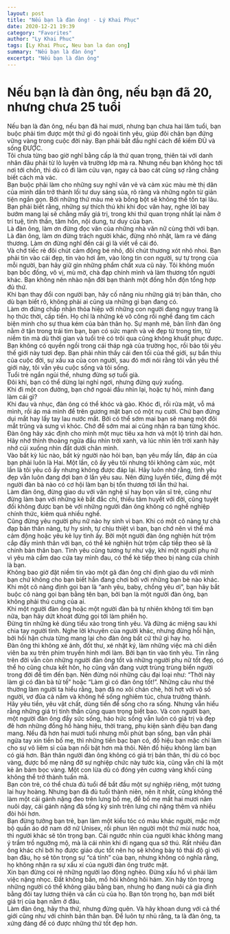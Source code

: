 ```yaml
---
layout: post
title: "Nếu bạn là đàn ông! - Lý Khai Phục"
date: 2020-12-21 19:39
category: "Favorites"
author: "Ly Khai Phuc"
tags: [Ly Khai Phuc, Neu ban la dan ong]
summary: "Nếu bạn là đàn ông"
excertpt: "Nếu bạn là đàn ông"
---
```


# Nếu bạn là đàn ông, nếu bạn đã 20, nhưng chưa 25 tuổi

Nếu bạn là đàn ông, nếu bạn đã hai mươi, nhưng bạn chưa hai lăm tuổi, bạn buộc phải tìm được một thứ gì đó ngoài tình yêu, giúp đôi chân bạn đứng vững vàng trong cuộc đời này. Bạn phải bắt đầu nghĩ cách để kiếm ĐỦ và sống ĐƯỢC.
<br>
Tôi chưa từng bao giờ nghĩ bằng cấp là thứ quan trọng, thiên tài với danh nhân đâu phải từ lò luyện và trường lớp mà ra. Nhưng nếu bạn không học tới nơi tới chốn, thì dù có đi làm cửu vạn, ngay cả bao cát cũng sợ rằng chẳng biết cách mà vác.
<br>
Bạn buộc phải làm cho những suy nghĩ văn vẻ và cảm xúc màu mè thị dân của mình dần trở thành lối tư duy sáng sủa, rõ ràng và những ngôn từ giản tiện ngắn gọn. Bởi những thứ màu mè và bồng bột sẽ không thể tồn tại lâu. Bạn phải biết rằng, những sự thích thú khi khi đọc văn hay, nghe lời bay bướm mang lại sẽ chẳng mấy giá trị, trong khi thứ quan trọng nhất lại nằm ở trí tuệ, tinh thần, tâm hồn, nội dung, tư duy của bạn.
<br>
Là đàn ông, làm ơn đừng đọc văn của những nhà văn nữ cùng thời với bạn.
Là đàn ông, làm ơn đừng trách người khác, đừng nhỏ nhặt, làm ra vẻ đáng thương. 
Làm ơn đừng nghĩ đến cái gì là viết về cái đó. 
<br>
Và chớ tiếc rẻ đôi chút cảm động bé nhỏ, đôi chút thương xót nhỏ nhoi. 
Bạn phải tin vào cái đẹp, tin vào hơi ấm, vào lòng tin con người, sự tự trọng của mỗi người, bạn hãy giữ gìn những phẩm chất xưa cũ này. Tôi không muốn bạn bốc đồng, vô vị, mù mờ, chà đạp chính mình và làm thương tổn người khác. Bạn không nên nhào nặn đời bạn thành một đống hỗn độn tổng hợp đủ thứ. 
<br>
Khi bạn thay đổi con người bạn, hãy cố nâng niu những giá trị bản thân, cho dù bạn biết rõ, không phải ai cũng ưa những gì bạn đang có. 
<br>
Làm ơn đừng chấp nhận thỏa hiệp với những con người đang ngụy trang là họ thức thời, cấp tiến. Họ chỉ là những kẻ vô công rồi nghề đang tìm cách biện minh cho sự thua kém của bản thân họ. Sự mạnh mẽ, bản lĩnh đàn ông nằm ở tận trong trái tim bạn, bạn có sức mạnh và vẻ đẹp từ trong tim, từ niềm tin mà dù thời gian và tuổi trẻ có trôi qua cũng không khuất phục được. 
<br>
Bạn không có quyền ngồi trong cái tháp ngà của trường học, rồi bảo tôi yêu thế giới này tươi đẹp. Bạn phải nhìn thấy cái đen tối của thế giới, sự bẩn thỉu của cuộc đời, sự xấu xa của con người, sau đó mới nói rằng tôi vẫn yêu thế giới này, tôi vẫn yêu cuộc sống và tôi sống.
<br>
Tuổi trẻ ngắn ngủi thế, nhưng đừng sợ tuổi già.
<br>
Đôi khi, bạn có thể dừng lại nghỉ ngơi, nhưng đừng quỳ xuống.
<br>
Khi đi một con đường, bạn chớ ngoái đầu nhìn lại, hoặc tự hỏi, mình đang làm cái gì?
<br>
Khi đau và nhục, đàn ông có thể khóc và gào. Khóc đi, rồi rửa mặt, vỗ má mình, rồi áp má mình để trên gương mặt bạn có một nụ cười. Chứ bạn đừng dụi mắt hay lấy tay lau nước mắt. Bởi có thể sớm mai bạn sẽ mang một đôi mắt trũng và sưng vì khóc. Chớ để sớm mai ai cũng nhận ra bạn từng khóc.
Đàn ông hãy xác định cho mình một mục tiêu xa hơn và một lộ trình dài hơn. Hãy nhớ thỉnh thoảng ngửa đầu nhìn trời xanh, và lúc nhìn lên trời xanh hãy nhớ cúi xuống nhìn đất dưới chân mình.
<br>
Vào bất kỳ lúc nào, bất kỳ người nào hỏi bạn, bạn yêu mấy lần, đáp án của bạn phải luôn là Hai.
Một lần, cô ấy yêu tôi nhưng tôi không cảm xúc, một lần là tôi yêu cô ấy nhưng không được đáp lại. Hãy luôn nhớ rằng, tình yêu đẹp vẫn luôn đang đợi bạn ở lần yêu sau. Nên đừng luyến tiếc, đừng để một người đàn bà nào có cơ hội làm bạn bị tổn thương tới lần thứ hai.
<br>
Làm đàn ông, đừng giao du với văn nghệ sĩ hay bọn văn sĩ trẻ, cũng như đừng làm bạn với những kẻ bất đắc chí, thiếu tâm huyết với đời, cũng tuyệt đối không được bạn bè với những người đàn ông không có nghề nghiệp chính thức, kiêm quá nhiều nghề.
<br>
Cũng đừng yêu người phụ nữ nào hy sinh vì bạn. Khi có một cô nàng tự chà đạp bản thân nàng, tự hy sinh, tự chịu thiệt vì bạn, bạn chớ nên vì thế mà cảm động hoặc yêu kẻ lụy tình ấy. Bởi một người đàn ông nghiện hút trộm cắp đầy mình thân với bạn, có thể kẻ nghiện hút trộm cắp tiếp theo sẽ là chính bản thân bạn. Tình yêu cũng tương tự như vậy, khi một người phụ nữ vì yêu mà cầm dao cứa tay mình đau, có thể kẻ tiếp theo bị nàng cứa chính là bạn.
<br>
Không bao giờ đặt niềm tin vào một gã đàn ông chỉ định giao du với mình bạn chứ không cho bạn biết hắn đang chơi bời với những bạn bè nào khác.
<br>
Khi một cô nàng định gọi bạn là “anh yêu, baby, chồng yêu ơi”, bạn hãy bắt buộc cô nàng gọi bạn bằng tên bạn, bởi bạn là một người đàn ông, bạn không phải thú cưng của ai.
<br>
Khi một người đàn ông hoặc một người đàn bà tự nhiên không tới tìm bạn nữa, bạn hãy dứt khoát đừng gọi tới làm phiền họ.
<br>
Đừng tin những kẻ dùng tiểu xảo trong tình yêu. Và đừng ác miệng sau khi chia tay người tình. Nghe lời khuyên của người khác, nhưng đừng hối hận, bởi hối hận chưa từng mang lại cho đàn ông bất cứ thứ gì hay ho.
<br>
Đàn ông thì không xé ảnh, đốt thư, xé nhật ký, làm những việc mà chỉ diễn viên ba xu trên phim truyền hình mới làm. Bởi bạn tin vào tình yêu. Tin rằng trên đời vẫn còn những người đàn ông tốt và những người phụ nữ tốt đẹp, có thể họ cũng chưa kết hôn, họ cũng vẫn đang vượt trùng trùng biển người trong đời để tìm đến bạn. Nên đừng nói những câu đại loại như: “Thời này làm gì có đàn bà tử tế” hoặc “Làm gì có đàn ông tốt!”. Những câu như thế thường làm người ta hiểu rằng, bạn đã no xôi chán chè, hời hợt với vô số người, vơ đũa cả nắm và không hề sống nghiêm túc, chưa trưởng thành.
Hãy yêu tiền, yêu vật chất, dùng tiền để sống cho ra sống. Nhưng vẫn hiểu rằng những giá trị tinh thần cũng quan trọng biết bao. Và con người bạn, một người đàn ông đầy sức sống, háo hức sống vẫn luôn có giá trị và đẹp đẽ hơn những đồng hồ hàng hiệu, thời trang, phụ kiện sành điệu bạn đang mang. Nếu đã hơn hai mươi tuổi nhưng mỗi phút bạn sống, bạn vẫn phải ngửa tay xin tiền bố mẹ, thì những tiền bạc bạn có, đồ hiệu bạn mặc chỉ làm cho sự vô liêm sỉ của bạn nổi bật hơn mà thôi. Nên đồ hiệu không làm bạn có giá hơn. Bản thân người đàn ông không có giá trị bản thân, thì dù có bọc vàng, được bố mẹ nâng đỡ sự nghiệp chức này tước kia, cũng vẫn chỉ là một kẻ ăn bám bọc vàng. Một con lừa dù có đóng yên cương vàng khối cũng không thể trở thành tuấn mã.
<br>
Bạn còn trẻ, có thể chưa đủ tuổi để bắt đầu một sự nghiệp riêng, một tương lai huy hoàng. Nhưng bạn đã đủ tuổi thành niên, nên ít nhất, cũng không thể làm một cái gánh nặng đeo trên lưng bố mẹ, để bố mẹ mất hai mươi năm nuôi dạy, cái gánh nặng đã sống ký sinh trên lưng chỉ nặng thêm và nhiều đòi hỏi hơn.
<br>
Bạn đừng tưởng bạn trẻ, bạn làm một kiểu tóc có màu khác người, mặc một bộ quần áo dở nam dở nữ Unisex, rồi phun lên người một thứ mùi nước hoa, thì người khác sẽ tôn trọng bạn. Cái ngước nhìn của người khác không mang ý trầm trồ ngưỡng mộ, mà là cái nhìn khi đi ngang qua sở thú. Rất nhiều đàn ông khác chỉ bởi họ được giáo dục tốt nên họ sẽ không bày tỏ thái độ gì với bạn đâu, họ sẽ tôn trọng sự “cá tính” của bạn, nhưng không có nghĩa rằng, họ không nhận ra sự xấu xí của người đàn ông trước mặt.
<br>
Xin bạn đừng coi rẻ những người lao động nghèo. Đừng xấu hổ vì phải làm việc nặng nhọc. Đất không bẩn, mồ hôi không hôi hám. Xin hãy tôn trọng những người có thể không giàu bằng bạn, nhưng họ đang nuôi cả gia đình bằng đôi tay lương thiện và cần cù của họ. Bạn tôn trọng họ, bạn mới biết giá trị của bạn nằm ở đâu.
<br>
Làm đàn ông, hãy tha thứ, nhưng đừng quên. Và hãy khoan dung với cả thế giới cũng như với chính bản thân bạn. Để luôn tự nhủ rằng, ta là đàn ông, ta xứng đáng để có được những thứ tốt đẹp hơn.

